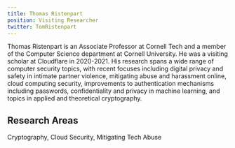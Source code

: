 ```yaml
---
title: Thomas Ristenpart
position: Visiting Researcher
twitter: TomRistenpart
---
```


Thomas Ristenpart is an Associate Professor at Cornell Tech and a member of the Computer Science department at Cornell University. He was a visiting scholar at Cloudflare in 2020-2021. His research spans a wide range of computer security topics, with recent focuses including digital privacy and safety in intimate partner violence, mitigating abuse and harassment online, cloud computing security, improvements to authentication mechanisms including passwords, confidentiality and privacy in machine learning, and topics in applied and theoretical cryptography.

## Research Areas 
Cryptography, Cloud Security, Mitigating Tech Abuse
